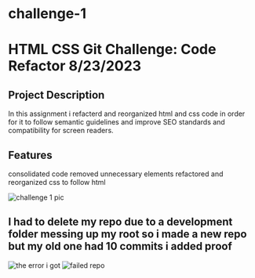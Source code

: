 # challenge-1

# HTML CSS Git Challenge: Code Refactor 8/23/2023


## Project Description

In this assignment i refacterd and reorganized html and css code in order for it to follow semantic guidelines and improve SEO standards and compatibility for screen readers.


## Features
consolidated code
removed unnecessary elements 
refactored and reorganized css to follow html


![challenge 1 pic](https://github.com/niccbytes/challenge-1/assets/140906373/6a277ced-351e-4257-9608-1246c68e6c4a)
 ## I had to delete my repo due to a development folder messing up my root so i made a new repo but my old one had 10 commits i added proof
![the error i got](https://github.com/niccbytes/challenge-1/assets/140906373/1a6ba46b-d00e-4af8-9f69-bdc2d7679ea6)
![failed repo](https://github.com/niccbytes/challenge-1/assets/140906373/91bdb0a7-a536-4287-abc6-b496d6b9ed75)

